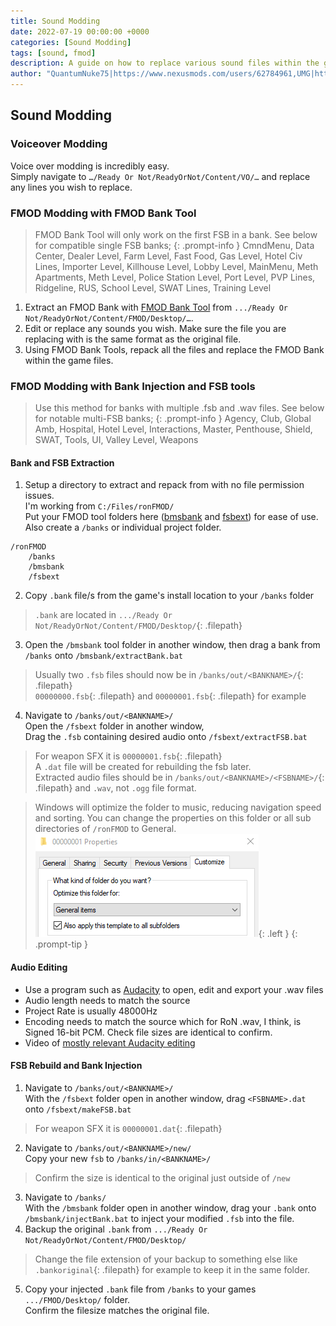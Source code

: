 ```yaml
---
title: Sound Modding
date: 2022-07-19 00:00:00 +0000
categories: [Sound Modding]
tags: [sound, fmod]
description: A guide on how to replace various sound files within the game.
author: "QuantumNuke75|https://www.nexusmods.com/users/62784961,UMG|https://unofficial-modding-guide.com,RareKiwi|https://discordapp.com/users/RareKiwi#5360"
---
```


## Sound Modding

### Voiceover Modding  
Voice over modding is incredibly easy.  
Simply navigate to `…/Ready Or Not/ReadyOrNot/Content/VO/…` and replace any lines you wish to replace.

### FMOD Modding with FMOD Bank Tool

> FMOD Bank Tool will only work on the first FSB in a bank. See below for compatible single FSB banks; 
{: .prompt-info }
> CmndMenu, Data Center, Dealer Level, Farm Level, Fast Food, Gas Level, Hotel Civ Lines, Importer Level, Killhouse Level, Lobby Level, MainMenu, Meth Apartments, Meth Level, Police Station Level, Port Level, PVP Lines, Ridgeline, RUS, School Level, SWAT Lines, Training Level


1. Extract an FMOD Bank with [FMOD Bank Tool](/posts/tools/#fmod-bank-tools) from `.../Ready Or Not/ReadyOrNot/Content/FMOD/Desktop/…`.
2. Edit or replace any sounds you wish. Make sure the file you are replacing with is the same format as the original file.
3. Using FMOD Bank Tools, repack all the files and replace the FMOD Bank within the game files.

### FMOD Modding with Bank Injection and FSB tools

> Use this method for banks with multiple .fsb and .wav files. See below for notable multi-FSB banks; 
{: .prompt-info }
> Agency, Club, Global Amb, Hospital, Hotel Level, Interactions, Master, Penthouse, Shield, SWAT, Tools, UI, Valley Level, Weapons

#### Bank and FSB Extraction
1. Setup a directory to extract and repack from with no file permission issues.  
I'm working from `C:/Files/ronFMOD/`  
Put your FMOD tool folders here ([bmsbank](/posts/tools/#bmsbank) and [fsbext](/posts/tools/#fsb-files-extractor-fsbext)) for ease of use.  
Also create a `/banks` or individual project folder.
```
/ronFMOD
    /banks
    /bmsbank
    /fsbext
```
2. Copy `.bank` file/s from the game's install location to your `/banks` folder  
> `.bank` are located in `.../Ready Or Not/ReadyOrNot/Content/FMOD/Desktop/`{: .filepath}
3. Open the `/bmsbank` tool folder in another window, then drag a bank from `/banks` onto `/bmsbank/extractBank.bat`  
> Usually two `.fsb` files should now be in `/banks/out/<BANKNAME>/`{: .filepath}  
`00000000.fsb`{: .filepath} and `00000001.fsb`{: .filepath} for example
4. Navigate to `/banks/out/<BANKNAME>/`  
Open the `/fsbext` folder in another window,  
Drag the `.fsb` containing desired audio onto `/fsbext/extractFSB.bat`
> For weapon SFX it is `00000001.fsb`{: .filepath}  
> A `.dat` file will be created for rebuilding the fsb later.  
> Extracted audio files should be in `/banks/out/<BANKNAME>/<FSBNAME>/`{: .filepath}  and `.wav`, not `.ogg` file format.

> Windows will optimize the folder to music, reducing navigation speed and sorting. You can change the properties on this folder or all sub directories of `/ronFMOD` to General.  
![explorerFolderCustomize](/assets/explorerFolderCustomize.png){: .left }
{: .prompt-tip }

#### Audio Editing

- Use a program such as [Audacity](/posts/tools/#audacity) to open, edit and export your .wav files
- Audio length needs to match the source
- Project Rate is usually 48000Hz
- Encoding needs to match the source which for RoN .wav, I think, is Signed 16-bit PCM. Check file sizes are identical to confirm.
- Video of [mostly relevant Audacity editing](https://youtu.be/l5Zgiuehrks?t=624)

#### FSB Rebuild and Bank Injection

1. Navigate to `/banks/out/<BANKNAME>/`  
With the `/fsbext` folder open in another window, drag `<FSBNAME>.dat` onto `/fsbext/makeFSB.bat`
> For weapon SFX it is `00000001.dat`{: .filepath}
2. Navigate to `/banks/out/<BANKNAME>/new/`  
Copy your new `fsb` to `/banks/in/<BANKNAME>/`
> Confirm the size is identical to the original just outside of `/new`
3. Navigate to `/banks/`  
With the `/bmsbank` folder open in another window, drag your `.bank` onto `/bmsbank/injectBank.bat` to inject your modified `.fsb` into the file.
4. Backup the original `.bank` from `.../Ready Or Not/ReadyOrNot/Content/FMOD/Desktop/`
> Change the file extension of your backup to something else like `.bankoriginal`{: .filepath} for example to keep it in the same folder.
5. Copy your injected `.bank` file from `/banks` to your games `.../FMOD/Desktop/` folder.  
Confirm the filesize matches the original file.
